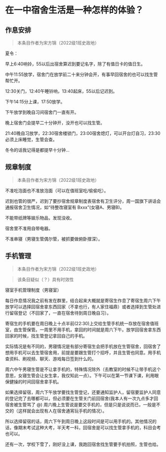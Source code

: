 # 在一中宿舍生活是一种怎样的体验？

## 作息安排

> 本条目作者为宋方锦（2022级1班史政地）

夏令：

早上6:40响铃，55以后出宿舍算迟到要记名字，除了有值日卡的值日生。

中午11:55放学，宿舍门在放学前二十来分钟会开，有事早回宿舍的也可以找生管帮忙开。

12:30关门，12:40午睡铃响，13:40起床，55以后记迟到。

下午14:15分上课，17:50放学。

下午放学到晚自习间宿舍门一直有开。

晚上宿舍门会提早二十分钟开，没开也可以找生管。

21:40晚自习放学，22:30宿舍楼锁门，23:00宿舍熄灯，可以开台灯自习，23:30必须上床睡觉，生管会查。

冬令的话我记得是都提早十分钟...

## 规章制度

> 本条目作者为宋方锦（2022级1班史政地）

不准吃泡面也不准放泡面（可以在值班室吃/偷偷吃）。

迟到也管的很严，迟到了要抄宿舍规章制度表宿舍有卫生评分，周一国旗下讲话会通报宿舍卫生情况，如“待整改寝室有 Bxxx”(女寝A、男寝B)。

不能带纸牌等娱乐物品，发现没收。

宿舍里不准用自带电器。

不准串寝（男寝生管偶尔管，被抓要做俯卧撑深）。

## 手机管理

> 本条目作者为宋方锦（2022级1班史政地）

> 该条目疑似（？）具有时效性

寝室手机管理制度（男寝室）

每日作息情况我之前有发在群里，结合起来大概就是寄宿生作息了寄宿生周六下午放学可以选择回宿舍拿东西回家（不拿也行，有人家住福鼎）或者选择到生管处进行留宿登记（不回家了，一直在宿舍待到周日晚自习）。

寄宿生的手机要在周日晚上十点半前(22:30)上交给生管手机统一存放在宿舍值班室，由生管保管。一周里不用手机，拿回的时间就是周六下午。放学回宿舍拿东西回家的时候，找生管登记拿回自己的手机。

实际情况是有不同的，男寝情况是有部分寄宿生会把手机放在生管宿舍，回宿舍了想用手机可以去生管宿舍用，前提是要跟生管打个招呼，并且生管也同意。用手机查资料、刷视频、聊天、游戏每日签到什么的。

周六中午男寝生管是不让拿手机的，特殊情况除外（去教室的时候不让带手机这个意思，女寝生管会让女生拿，我仅知此一点）。下午可以在第一节课下课，利用眼保健操的时间回宿舍拿手机。

如果选择留宿，周六下午放学要找生管登记，还要通知监护人，留宿要监护人同意的登记完了去哪都可以，但必须要在生管关门前回宿舍(我本人有一次九点多才回宿舍被生管骂了 @)
周六晚上生管说是要交手机的，但是只是说说而已，一般是不交的（这样就会出现有人在宿舍通宵玩手机的情况）。

所以选择留宿的话，周六下午到周日晚上这段时间是可以用手机的。其他情况的话，像期末考试这种大考，半天考一科，回宿舍是可以找生管拿手机的，科目会考也可以。

还有一次，学校下雪了，刚好没上课，我跑回宿舍找生管要手机拍照，生管也给。
